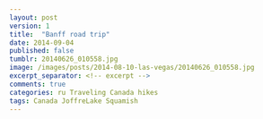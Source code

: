 ```yaml
---
layout: post
version: 1
title:  "Banff road trip"
date: 2014-09-04
published: false
tumblr: 20140626_010558.jpg
image: /images/posts/2014-08-10-las-vegas/20140626_010558.jpg
excerpt_separator: <!-- excerpt -->
comments: true
categories: ru Traveling Canada hikes
tags: Canada JoffreLake Squamish
---
```



<!-- excerpt -->

